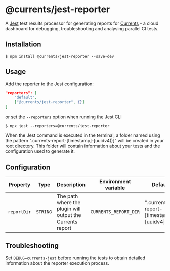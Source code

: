 # @currents/jest-reporter

A [Jest](https://github.com/facebook/jest) test results processor for generating reports for [Currents](https://currents.dev) - a cloud dashboard for debugging, troubleshooting and analysing parallel CI tests.

## Installation

```
$ npm install @currents/jest-reporter --save-dev
```

## Usage

Add the reporter to the Jest configuration:

```JSON
"reporters": [
	"default",
	["@currents/jest-reporter", {}]
]
```

or set the `--reporters` option when running the Jest CLI

```
$ npx jest --reporters=@currents/jest-reporter
```

When the Jest command is executed in the terminal, a folder named using the pattern ".currents-report-[timestamp]-[uuidv4()]" will be created in your root directory. This folder will contain information about your tests and the configuration used to generate it.

## Configuration

| Property    | Type     | Description                                               | Environment variable  | Default                                 |
| ----------- | -------- | --------------------------------------------------------- | --------------------- | --------------------------------------- |
| `reportDir` | `STRING` | The path where the plugin will output the Currents report | `CURRENTS_REPORT_DIR` | ".currents-report-[timestamp]-[uuidv4]" |

## Troubleshooting

Set `DEBUG=currents-jest` before running the tests to obtain detailed information about the reporter execution process.
